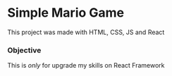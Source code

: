 <h1>Simple Mario Game</h1>
<p>This project was made with HTML, CSS, JS and React</p>

<h3>Objective</h3>
<p>This is <i>only</i> for upgrade my skills on React Framework</p>
